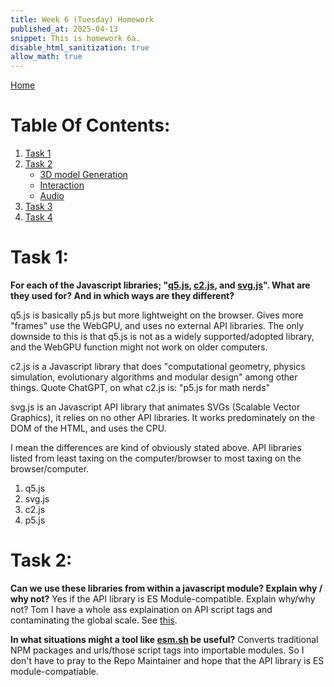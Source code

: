 ```yaml
---
title: Week 6 (Tuesday) Homework
published_at: 2025-04-13
snippet: This is homework 6a.
disable_html_sanitization: true
allow_math: true
---
```


[Home](https://cclanchublo6.deno.dev/)

# Table Of Contents:

1. [Task 1](https://cclanchublo6.deno.dev/Tweth-Blog-post#task-1)
2. [Task 2](https://cclanchublo6.deno.dev/Tweth-Blog-post#task-2)
   - [3D model Generation](https://cclanchublo6.deno.dev/Tenth-blog-post#3d-model-generation)
   - [Interaction](https://cclanchublo6.deno.dev/Tenth-blog-post#interaction)
   - [Audio](https://cclanchublo6.deno.dev/Tenth-blog-post#audio)
3. [Task 3](#)
4. [Task 4](#)

# Task 1:

**For each of the Javascript libraries; "[q5.js](https://q5js.org/home/), [c2.js](https://c2js.org/), and [svg.js](https://svgjs.dev/docs/3.2/)". What are they used for? And in which ways are they different?**

q5.js is basically p5.js but more lightweight on the browser. Gives more "frames" use the WebGPU, and uses no external API libraries. The only downside to this is that q5.js is not as a widely supported/adopted library, and the WebGPU function might not work on older computers.

c2.js is a Javascript library that does "computational geometry, physics simulation, evolutionary algorithms and modular design" among other things. Quote ChatGPT, on what c2.js is: "p5.js for math nerds"

svg.js is an Javascript API library that animates SVGs (Scalable Vector Graphics), it relies on no other API libraries. It works predominately on the DOM of the HTML, and uses the CPU.

I mean the differences are kind of obviously stated above. API libraries listed from least taxing on the computer/browser to most taxing on the browser/computer.

1. q5.js
2. svg.js
3. c2.js
4. p5.js

# Task 2:

**Can we use these libraries from within a javascript module? Explain why / why not?**
Yes if the API library is ES Module-compatible. Explain why/why not? Tom I have a whole ass explaination on API script tags and contaminating the global scale. See [this](https://cclanchublo6.deno.dev/JavascriptConceptReview#api-libraries--es-module-compatibility).

**In what situations might a tool like [esm.sh](https://esm.sh/#tsx) be useful?**
Converts traditional NPM packages and urls/those script tags into importable modules. So I don't have to pray to the Repo Maintainer and hope that the API library is ES module-compatiable.
